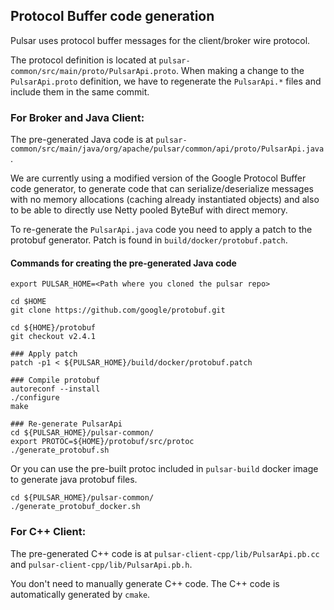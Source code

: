<!--

    Licensed to the Apache Software Foundation (ASF) under one
    or more contributor license agreements.  See the NOTICE file
    distributed with this work for additional information
    regarding copyright ownership.  The ASF licenses this file
    to you under the Apache License, Version 2.0 (the
    "License"); you may not use this file except in compliance
    with the License.  You may obtain a copy of the License at

      http://www.apache.org/licenses/LICENSE-2.0

    Unless required by applicable law or agreed to in writing,
    software distributed under the License is distributed on an
    "AS IS" BASIS, WITHOUT WARRANTIES OR CONDITIONS OF ANY
    KIND, either express or implied.  See the License for the
    specific language governing permissions and limitations
    under the License.

-->

## Protocol Buffer code generation

Pulsar uses protocol buffer messages for the client/broker wire protocol. 

The protocol definition is located at `pulsar-common/src/main/proto/PulsarApi.proto`. When making a change to the `PulsarApi.proto` definition, we have to regenerate the `PulsarApi.*` files and include them in the same commit.

### For Broker and Java Client:

The pre-generated Java code is at `pulsar-common/src/main/java/org/apache/pulsar/common/api/proto/PulsarApi.java`. 

We are currently using a modified version of the Google Protocol Buffer code generator, to generate code that can serialize/deserialize messages with no memory allocations (caching already instantiated objects) and also to be able to directly use Netty pooled ByteBuf with direct memory.

To re-generate the `PulsarApi.java` code you need to apply a patch to the protobuf generator. Patch is found in `build/docker/protobuf.patch`.

#### Commands for creating the pre-generated Java code

```shell
export PULSAR_HOME=<Path where you cloned the pulsar repo>

cd $HOME
git clone https://github.com/google/protobuf.git

cd ${HOME}/protobuf
git checkout v2.4.1

### Apply patch
patch -p1 < ${PULSAR_HOME}/build/docker/protobuf.patch

### Compile protobuf
autoreconf --install
./configure
make

### Re-generate PulsarApi
cd ${PULSAR_HOME}/pulsar-common/
export PROTOC=${HOME}/protobuf/src/protoc 
./generate_protobuf.sh
```

Or you can use the pre-built protoc included in `pulsar-build` docker image to generate java protobuf files.

```
cd ${PULSAR_HOME}/pulsar-common/
./generate_protobuf_docker.sh
```

### For C++ Client:

The pre-generated C++ code is at `pulsar-client-cpp/lib/PulsarApi.pb.cc` and `pulsar-client-cpp/lib/PulsarApi.pb.h`.

You don't need to manually generate C++ code. The C++ code is automatically generated by `cmake`.
